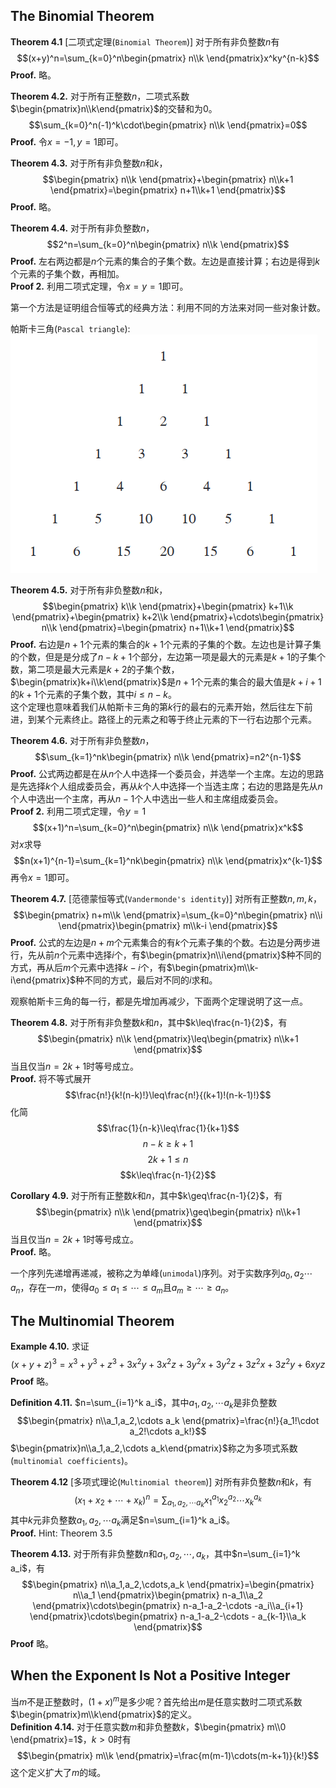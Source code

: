 ## The Binomial Theorem
**Theorem 4.1** [二项式定理(`Binomial Theorem`)] 对于所有非负整数$n$有
$$(x+y)^n=\sum_{k=0}^n\begin{pmatrix}
n\\k
\end{pmatrix}x^ky^{n-k}$$
**Proof.** 略。

**Theorem 4.2.** 对于所有正整数$n$，二项式系数$\begin{pmatrix}n\\k\end{pmatrix}$的交替和为$0$。
$$\sum_{k=0}^n(-1)^k\cdot\begin{pmatrix}
n\\k
\end{pmatrix}=0$$
**Proof.** 令$x=-1,y=1$即可。

**Theorem 4.3.** 对于所有非负整数$n$和$k$，
$$\begin{pmatrix}
n\\k
\end{pmatrix}+\begin{pmatrix}
n\\k+1
\end{pmatrix}=\begin{pmatrix}
n+1\\k+1
\end{pmatrix}$$
**Proof.** 略。

**Theorem 4.4.** 对于所有非负整数$n$，
$$2^n=\sum_{k=0}^n\begin{pmatrix}
n\\k
\end{pmatrix}$$
**Proof.** 左右两边都是$n$个元素的集合的子集个数。左边是直接计算；右边是得到$k$个元素的子集个数，再相加。  
**Proof 2.** 利用二项式定理，令$x=y=1$即可。

第一个方法是证明组合恒等式的经典方法：利用不同的方法来对同一些对象计数。

帕斯卡三角(`Pascal triangle`):  
![](0401.png)

**Theorem 4.5.** 对于所有非负整数$n$和$k$，
$$\begin{pmatrix}
k\\k
\end{pmatrix}+\begin{pmatrix}
k+1\\k
\end{pmatrix}+\begin{pmatrix}
k+2\\k
\end{pmatrix}+\cdots\begin{pmatrix}
n\\k
\end{pmatrix}=\begin{pmatrix}
n+1\\k+1
\end{pmatrix}$$
**Proof.** 右边是$n+1$个元素的集合的$k+1$个元素的子集的个数。左边也是计算子集的个数，但是是分成了$n-k+1$个部分，左边第一项是最大的元素是$k+1$的子集个数，第二项是最大元素是$k+2$的子集个数，$\begin{pmatrix}k+i\\k\end{pmatrix}$是$n+1$个元素的集合的最大值是$k+i+1$的$k+1$个元素的子集个数，其中$i\leq n-k$。  
这个定理也意味着我们从帕斯卡三角的第$k$行的最右的元素开始，然后往左下前进，到某个元素终止。路径上的元素之和等于终止元素的下一行右边那个元素。

**Theorem 4.6.** 对于所有非负整数$n$，
$$\sum_{k=1}^nk\begin{pmatrix}
n\\k
\end{pmatrix}=n2^{n-1}$$
**Proof.** 公式两边都是在从$n$个人中选择一个委员会，并选举一个主席。左边的思路是先选择$k$个人组成委员会，再从$k$个人中选择一个当选主席；右边的思路是先从$n$个人中选出一个主席，再从$n-1$个人中选出一些人和主席组成委员会。  
**Proof 2.** 利用二项式定理，令$y=1$
$$(x+1)^n=\sum_{k=0}^n\begin{pmatrix}
n\\k
\end{pmatrix}x^k$$
对$x$求导
$$n(x+1)^{n-1}=\sum_{k=1}^nk\begin{pmatrix}
n\\k
\end{pmatrix}x^{k-1}$$
再令$x=1$即可。

**Theorem 4.7.** [范德蒙恒等式(`Vandermonde's identity`)] 对所有正整数$n,m,k$，
$$\begin{pmatrix}
n+m\\k
\end{pmatrix}=\sum_{k=0}^n\begin{pmatrix}
n\\i
\end{pmatrix}\begin{pmatrix}
m\\k-i
\end{pmatrix}$$
**Proof.** 公式的左边是$n+m$个元素集合的有$k$个元素子集的个数。右边是分两步进行，先从前$n$个元素中选择$i$个，有$\begin{pmatrix}n\\i\end{pmatrix}$种不同的方式，再从后$m$个元素中选择$k-i$个，有$\begin{pmatrix}m\\k-i\end{pmatrix}$种不同的方式，最后对不同的$i$求和。

观察帕斯卡三角的每一行，都是先增加再减少，下面两个定理说明了这一点。

**Theorem 4.8.** 对于所有非负整数$k$和$n$，其中$k\leq\frac{n-1}{2}$，有
$$\begin{pmatrix}
n\\k
\end{pmatrix}\leq\begin{pmatrix}
n\\k+1
\end{pmatrix}$$
当且仅当$n=2k+1$时等号成立。  
**Proof.** 将不等式展开
$$\frac{n!}{k!(n-k)!}\leq\frac{n!}{(k+1)!(n-k-1)!}$$
化简
$$\frac{1}{n-k}\leq\frac{1}{k+1}$$
$$n-k\geq k+1$$
$$2k+1\leq n$$
$$k\leq\frac{n-1}{2}$$

**Corollary 4.9.** 对于所有正整数$k$和$n$，其中$k\geq\frac{n-1}{2}$，有
$$\begin{pmatrix}
n\\k
\end{pmatrix}\geq\begin{pmatrix}
n\\k+1
\end{pmatrix}$$
当且仅当$n=2k+1$时等号成立。  
**Proof.** 略。

一个序列先递增再递减，被称之为单峰(`unimodal`)序列。对于实数序列$a_0,a_2\cdots a_n$，存在一$m$，使得$a_0\leq a_1\leq\cdots\leq a_m$且$a_m\geq\cdots\geq a_n$。

## The Multinomial Theorem
**Example 4.10.** 求证
$$(x+y+z)^3=x^3+y^3+z^3+3x^2y+3x^2z+3y^2x+3y^2z+3z^2x+3z^2y+6xyz$$
**Proof** 略。

**Definition 4.11.** $n=\sum_{i=1}^k a_i$，其中$a_1,a_2,\cdots a_k$是非负整数
$$\begin{pmatrix}
n\\a_1,a_2,\cdots a_k
\end{pmatrix}=\frac{n!}{a_1!\cdot a_2!\cdots a_k!}$$
$\begin{pmatrix}n\\a_1,a_2,\cdots a_k\end{pmatrix}$称之为多项式系数(`multinomial coefficients`)。

**Theorem 4.12** [多项式理论(`Multinomial theorem`)] 对所有非负整数$n$和$k$，有
$$(x_1+x_2+\cdots +x_k)^n=\sum_{a_1,a_2,\cdots a_k}x_1^{a_1}x_2^{a_2}\cdots x_k^{a_k}$$
其中$k$元非负整数$a_1,a_2,\cdots a_k$满足$n=\sum_{i=1}^k a_i$。  
**Proof.** Hint: Theorem 3.5

**Theorem 4.13.** 对于所有非负整数$n$和$a_1,a_2,\cdots,a_k$，其中$n=\sum_{i=1}^k a_i$，有
$$\begin{pmatrix}
n\\a_1,a_2,\cdots,a_k
\end{pmatrix}=\begin{pmatrix}
n\\a_1
\end{pmatrix}\begin{pmatrix}
n-a_1\\a_2
\end{pmatrix}\cdots\begin{pmatrix}
n-a_1-a_2-\cdots -a_i\\a_{i+1}
\end{pmatrix}\cdots\begin{pmatrix}
n-a_1-a_2-\cdots - a_{k-1}\\a_k
\end{pmatrix}$$
**Proof** 略。

## When the Exponent Is Not a Positive Integer
当$m$不是正整数时，$(1 +x)^m$是多少呢？首先给出$m$是任意实数时二项式系数$\begin{pmatrix}m\\k\end{pmatrix}$的定义。  
**Definition 4.14.** 对于任意实数$m$和非负整数$k$，$\begin{pmatrix} m\\0 \end{pmatrix}=1$，$k>0$时有
$$\begin{pmatrix}
m\\k
\end{pmatrix}=\frac{m(m-1)\cdots(m-k+1)}{k!}$$
这个定义扩大了$m$的域。
